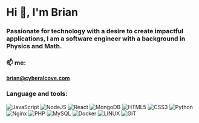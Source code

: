 # Hi 👋, I'm Brian
### Passionate for technology with a desire to create impactful applications, I am a software engineer with a background in Physics and Math.

### 📫 me: 
**brian@cyberalcove.com**

<!--### Connect with me: -->

<!--[![Discord](https://img.shields.io/badge/Discord-%237289DA.svg?logo=discord&logoColor=white)](https://discord.gg/???) -->
<!--[![LinkedIn](https://img.shields.io/badge/LinkedIn-%230077B5.svg?logo=linkedin&logoColor=white)](https://linkedin.com/in/helb-b)-->
<!--[![Twitter](https://img.shields.io/badge/Twitter-%231DA1F2.svg?logo=Twitter&logoColor=white)](https://twitter.com/_hel_b_)-->
<!-- [![Codepen](https://img.shields.io/badge/Codepen-000000?logo=codepen&logoColor=white)](https://codepen.io/???) -->

### Language and tools:

![JavaScript](https://img.shields.io/badge/javascript-%23323330.svg?style=for-the-badge&logo=javascript&logoColor=%23F7DF1E)
![NodeJS](https://img.shields.io/badge/node.js-6DA55F?style=for-the-badge&logo=node.js&logoColor=white)
![React](https://img.shields.io/badge/react-%2320232a.svg?style=for-the-badge&logo=react&logoColor=%2361DAFB)
![MongoDB](https://img.shields.io/badge/MongoDB-%234ea94b.svg?style=for-the-badge&logo=mongodb&logoColor=white)
![HTML5](https://img.shields.io/badge/html5-%23E34F26.svg?style=for-the-badge&logo=html5&logoColor=white)
![CSS3](https://img.shields.io/badge/css3-%231572B6.svg?style=for-the-badge&logo=css3&logoColor=white)
![Python](https://img.shields.io/badge/python-%231e415d.svg?style=for-the-badge&logo=css3&logoColor=white)
![Nginx](https://img.shields.io/badge/nginx-%23009639.svg?style=for-the-badge&logo=nginx&logoColor=white)
![PHP](https://img.shields.io/badge/php-%23777BB4.svg?style=for-the-badge&logo=php&logoColor=white)
![MySQL](https://img.shields.io/badge/mysql-%2300000f.svg?style=for-the-badge&logo=mysql&logoColor=white)
![Docker](https://img.shields.io/badge/docker-%230db7ed.svg?style=for-the-badge&logo=docker&logoColor=white)
![LINUX](https://img.shields.io/badge/Linux-FCC624?style=for-the-badge&logo=linux&logoColor=black)
![GIT](https://img.shields.io/badge/Git-fc6d26?style=for-the-badge&logo=git&logoColor=white)

